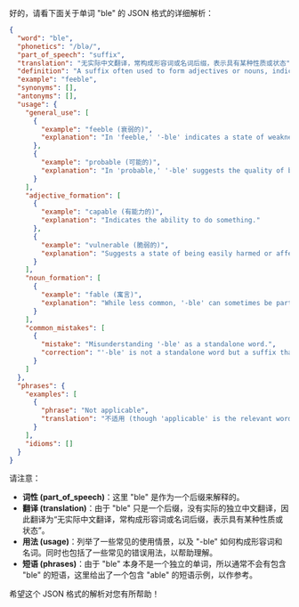 好的，请看下面关于单词 "ble" 的 JSON 格式的详细解析：

```json
{
  "word": "ble",
  "phonetics": "/blə/",
  "part_of_speech": "suffix",
  "translation": "无实际中文翻译，常构成形容词或名词后缀，表示具有某种性质或状态",
  "definition": "A suffix often used to form adjectives or nouns, indicating a quality or state. It doesn't have a direct standalone translation in Chinese.",
  "example": "feeble",
  "synonyms": [],
  "antonyms": [],
  "usage": {
    "general_use": [
      {
        "example": "feeble (衰弱的)",
        "explanation": "In 'feeble,' '-ble' indicates a state of weakness."
      },
      {
        "example": "probable (可能的)",
        "explanation": "In 'probable,' '-ble' suggests the quality of being likely to happen."
      }
    ],
    "adjective_formation": [
      {
        "example": "capable (有能力的)",
        "explanation": "Indicates the ability to do something."
      },
      {
        "example": "vulnerable (脆弱的)",
        "explanation": "Suggests a state of being easily harmed or affected."
      }
    ],
    "noun_formation": [
      {
        "example": "fable (寓言)",
        "explanation": "While less common, '-ble' can sometimes be part of a noun."
      }
    ],
    "common_mistakes": [
      {
        "mistake": "Misunderstanding '-ble' as a standalone word.",
        "correction": "'-ble' is not a standalone word but a suffix that modifies the meaning of the root word."
      }
    ]
  },
  "phrases": {
    "examples": [
      {
        "phrase": "Not applicable",
        "translation": "不适用 (though 'applicable' is the relevant word, it demonstrates use of '-ble')"
      }
    ],
    "idioms": []
  }
}
```

请注意：

*   **词性 (part\_of\_speech)**：这里 "ble" 是作为一个后缀来解释的。
*   **翻译 (translation)**：由于 "ble" 只是一个后缀，没有实际的独立中文翻译，因此翻译为“无实际中文翻译，常构成形容词或名词后缀，表示具有某种性质或状态”。
*   **用法 (usage)**：列举了一些常见的使用情景，以及 "-ble" 如何构成形容词和名词。同时也包括了一些常见的错误用法，以帮助理解。
*   **短语 (phrases)**：由于 "ble" 本身不是一个独立的单词，所以通常不会有包含 "ble" 的短语，这里给出了一个包含 "able" 的短语示例，以作参考。

希望这个 JSON 格式的解析对您有所帮助！
 